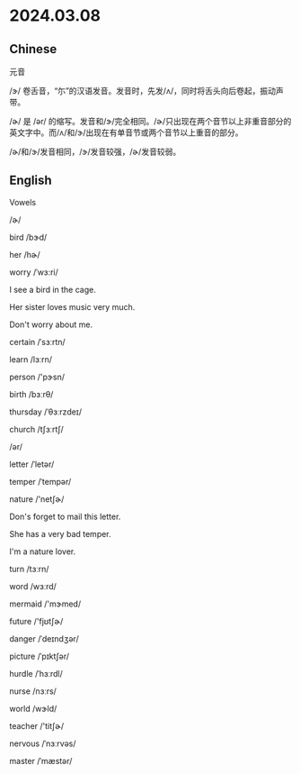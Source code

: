 # 2024.03.08
## Chinese
元音

/ɝ/ 卷舌音，“尓”的汉语发音。发音时，先发/ʌ/，同时将舌头向后卷起，振动声带。

/ɚ/ 是 /ər/ 的缩写。发音和/ɝ/完全相同。/ɚ/只出现在两个音节以上非重音部分的英文字中。而/ʌ/和/ɝ/出现在有单音节或两个音节以上重音的部分。

/ɚ/和/ɝ/发音相同，/ɝ/发音较强，/ɚ/发音较弱。
## English
Vowels

/ɚ/

bird /bɝd/

her /hɚ/

worry /ˈwɜ:ri/

I see a bird in the cage.

Her sister loves music very much.

Don't worry about me.

certain /ˈsɜːrtn/
 
learn  /lɜːrn/

person  /'pɝsn/

birth /bɜːrθ/

thursday /ˈθɜːrzdeɪ/

church  /tʃɜːrtʃ/

/ər/

letter  /ˈletər/

temper /ˈtempər/

nature  /'netʃɚ/

Don's forget to mail this letter.

She has a very bad temper.

I'm a nature lover.

turn  /tɜːrn/

word  /wɜːrd/

mermaid /'mɝmed/

future  /'fjʊtʃɚ/

danger /ˈdeɪndʒər/

picture  /ˈpɪktʃər/

hurdle /ˈhɜːrdl/

nurse  /nɜːrs/

world  /wɝld/

teacher /'titʃɚ/

nervous  /ˈnɜːrvəs/

master  /ˈmæstər/